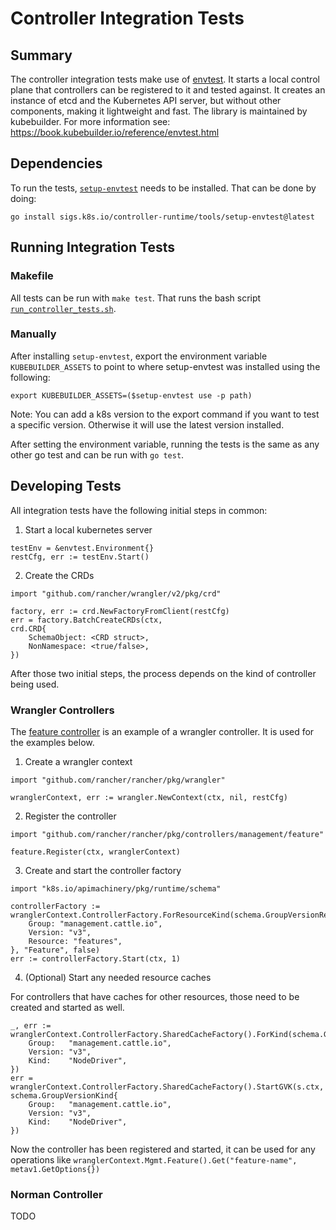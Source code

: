 # Controller Integration Tests

## Summary

The controller integration tests make use of [envtest](https://pkg.go.dev/sigs.k8s.io/controller-runtime/pkg/envtest). It starts a local control plane that controllers can be registered to it and tested against. It creates an instance of etcd and the Kubernetes API server, but without other components, making it lightweight and fast.
The library is maintained by kubebuilder. For more information see: https://book.kubebuilder.io/reference/envtest.html

## Dependencies

To run the tests, [`setup-envtest`](https://pkg.go.dev/sigs.k8s.io/controller-runtime/tools/setup-envtest) needs to be installed. That can be done by doing:
```
go install sigs.k8s.io/controller-runtime/tools/setup-envtest@latest
```

## Running Integration Tests

### Makefile
All tests can be run with `make test`. That runs the bash script [`run_controller_tests.sh`](./run_controller_tests.sh).

### Manually

After installing `setup-envtest`, export the environment variable `KUBEBUILDER_ASSETS` to point to where setup-envtest was installed using the following:
```
export KUBEBUILDER_ASSETS=($setup-envtest use -p path)
```

Note: You can add a k8s version to the export command if you want to test a specific version. Otherwise it will use the latest version installed.

After setting the environment variable, running the tests is the same as any other go test and can be run with `go test`.

## Developing Tests

All integration tests have the following initial steps in common:

1. Start a local kubernetes server

```
testEnv = &envtest.Environment{}
restCfg, err := testEnv.Start()
```

2. Create the CRDs

```
import "github.com/rancher/wrangler/v2/pkg/crd"

factory, err := crd.NewFactoryFromClient(restCfg)
err = factory.BatchCreateCRDs(ctx,
crd.CRD{
    SchemaObject: <CRD struct>,
    NonNamespace: <true/false>,
})
```

After those two initial steps, the process depends on the kind of controller being used.

### Wrangler Controllers

The [feature controller](feature/feature_test.go) is an example of a wrangler controller. It is used for the examples below.

1. Create a wrangler context

```
import "github.com/rancher/rancher/pkg/wrangler"

wranglerContext, err := wrangler.NewContext(ctx, nil, restCfg)
```

2. Register the controller

```
import "github.com/rancher/rancher/pkg/controllers/management/feature"

feature.Register(ctx, wranglerContext)
```

3. Create and start the controller factory

```
import "k8s.io/apimachinery/pkg/runtime/schema"

controllerFactory := wranglerContext.ControllerFactory.ForResourceKind(schema.GroupVersionResource{
    Group: "management.cattle.io",
    Version: "v3",
    Resource: "features",
}, "Feature", false)
err := controllerFactory.Start(ctx, 1)
```

4. (Optional) Start any needed resource caches

For controllers that have caches for other resources, those need to be created and started as well.

```
_, err := wranglerContext.ControllerFactory.SharedCacheFactory().ForKind(schema.GroupVersionKind{
	Group:   "management.cattle.io",
	Version: "v3",
	Kind:    "NodeDriver",
})
err = wranglerContext.ControllerFactory.SharedCacheFactory().StartGVK(s.ctx, schema.GroupVersionKind{
	Group:   "management.cattle.io",
	Version: "v3",
	Kind:    "NodeDriver",
})
```

Now the controller has been registered and started, it can be used for any operations like `wranglerContext.Mgmt.Feature().Get("feature-name", metav1.GetOptions{})`

### Norman Controller
TODO